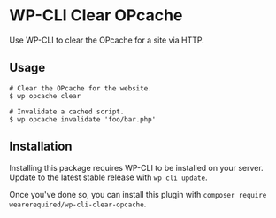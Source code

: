 WP-CLI Clear OPcache
=========================

Use WP-CLI to clear the OPcache for a site via HTTP.

## Usage

```
# Clear the OPcache for the website.
$ wp opcache clear

# Invalidate a cached script.
$ wp opcache invalidate 'foo/bar.php'
```

## Installation

Installing this package requires WP-CLI to be installed on your server. Update to the latest stable release with `wp cli update`.

Once you've done so, you can install this plugin with `composer require wearerequired/wp-cli-clear-opcache`.

